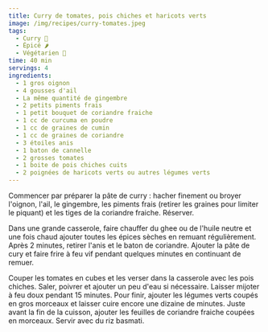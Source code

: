 ```yaml
---
title: Curry de tomates, pois chiches et haricots verts
image: /img/recipes/curry-tomates.jpeg
tags:
  - Curry 🍲
  - Épicé 🌶
  - Végétarien 🌿
time: 40 min
servings: 4
ingredients:
  - 1 gros oignon
  - 4 gousses d'ail
  - La même quantité de gingembre
  - 2 petits piments frais
  - 1 petit bouquet de coriandre fraiche
  - 1 cc de curcuma en poudre
  - 1 cc de graines de cumin
  - 1 cc de graines de coriandre
  - 3 étoiles anis
  - 1 baton de cannelle
  - 2 grosses tomates
  - 1 boite de pois chiches cuits
  - 2 poignées de haricots verts ou autres légumes verts
---
```

Commencer par préparer la pâte de curry : hacher finement ou broyer l'oignon, l'ail, le gingembre, les piments frais (retirer les graines pour limiter le piquant) et les tiges de la coriandre fraiche. Réserver.

Dans une grande casserole, faire chauffer du ghee ou de l'huile neutre et une fois chaud ajouter toutes les épices sèches en remuant régulièrement. Après 2 minutes, retirer l'anis et le baton de coriandre. Ajouter la pâte de cury et faire frire à feu vif pendant quelques minutes en continuant de remuer.

Couper les tomates en cubes et les verser dans la casserole avec les pois chiches. Saler, poivrer et ajouter un peu d'eau si nécessaire. Laisser mijoter à feu doux pendant 15 minutes. Pour finir, ajouter les légumes verts coupés en gros morceaux et laisser cuire encore une dizaine de minutes. Juste avant la fin de la cuisson, ajouter les feuilles de coriandre fraiche coupées en morceaux. Servir avec du riz basmati.